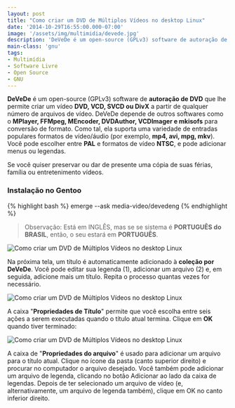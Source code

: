 ```yaml
---
layout: post
title: "Como criar um DVD de Múltiplos Vídeos no desktop Linux"
date: '2014-10-29T16:55:00.000-07:00'
image: '/assets/img/multimidia/devede.jpg'
description: 'DeVeDe é um open-source (GPLv3) software de autoração de DVD que lhe permite criar um vídeo DVD, VCD, SVCD ou DivX a partir de qualquer número de arquivos de vídeo.'
main-class: 'gnu'
tags:
- Multimídia
- Software Livre
- Open Source
- GNU
---
```


__DeVeDe__ é um open-source (GPLv3) software de __autoração de DVD__ que lhe permite criar um vídeo __DVD, VCD, SVCD ou DivX__ a partir de qualquer número de arquivos de vídeo. DeVeDe depende de outros softwares como o __MPlayer, FFMpeg, MEncoder, DVDAuthor, VCDImager e mkisofs__ para conversão de formato. Como tal, ela suporta uma variedade de entradas populares formatos de vídeo/áudio (por exemplo, __mp4, avi, mpg, mkv__). Você pode escolher entre __PAL__ e formatos de vídeo __NTSC__, e pode adicionar menus ou legendas.

Se você quiser preservar ou dar de presente uma cópia de suas férias, família ou entretenimento vídeos.

### Instalação no Gentoo

{% highlight bash %}
emerge --ask media-video/devedeng
{% endhighlight %}

> Observação: Está em INGLÊS, mas se se sistema é __PORTUGUÊS do BRASIL__, então, o seu estará em __PORTUGUÊS__.

![Como criar um DVD de Múltiplos Vídeos no desktop Linux](https://farm4.staticflickr.com/3930/15366785019_b5fe164573_z.jpg "Como criar um DVD de Múltiplos Vídeos no desktop Linux")

Na próxima tela, um título é automaticamente adicionado à __coleção por DeVeDe__. Você pode editar sua legenda (1), adicionar um arquivo (2) e, em seguida, adicione mais um título. Repita o processo quantas vezes for necessário.

![Como criar um DVD de Múltiplos Vídeos no desktop Linux](https://farm4.staticflickr.com/3955/15550730461_e9d830ac64_z.jpg "Como criar um DVD de Múltiplos Vídeos no desktop Linux")

A caixa "__Propriedades de Título__" permite que você escolha entre seis ações a serem executadas quando o título atual termina. Clique em __OK__ quando tiver terminado:

![Como criar um DVD de Múltiplos Vídeos no desktop Linux](https://farm4.staticflickr.com/3928/15554250892_061ef87db3_o.jpg "Como criar um DVD de Múltiplos Vídeos no desktop Linux")

A caixa de "__Propriedades do arquivo__" é usado para adicionar um arquivo para o título atual. Clique no ícone da pasta (canto superior direito) e procurar no computador o arquivo desejado. Você também pode adicionar um arquivo de legenda, clicando no botão Adicionar ao lado da caixa de legendas. Depois de ter selecionado um arquivo de vídeo (e, alternativamente, um arquivo de legenda também), clique em OK no canto inferior direito.

<script async src="https://pagead2.googlesyndication.com/pagead/js/adsbygoogle.js"></script>

<!-- Informat -->
<ins class="adsbygoogle"
 style="display:block"
 data-ad-client="ca-pub-2838251107855362"
 data-ad-slot="2327980059"
 data-ad-format="auto"
 data-full-width-responsive="true"></ins>

<script>
(adsbygoogle = window.adsbygoogle || []).push({});
</script>


